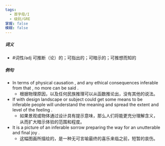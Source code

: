 ```yaml
---
tags:
  - 首字母/I
  - 级别/GRE
掌握: false
模糊: false
---
```

##### 词义
- #词性/adj  可推断（论）的；可指出的；可暗示的；可推想而知的
##### 例句
- In terms of physical causation , and any ethical consequences inferable from that , no more can be said .
	- 根据物理原因，以及任何民族推理可以从函数推论出，没有其他的说法。
- If with design landscape or subject could get some means to be inferable people will understand the meaning and spread the extent and level of the feeling .
	- 如果景观或物体通过设计具有提示意味，那么人们将能更充分理解含义，从而扩大暗示体验的范围和程度。
- It is a picture of an inferable sorrow preparing the way for an unutterable and final joy .
	- 这幅图画所描绘的，是一种无可言喻最终的喜乐来临之前，短暂的哀伤。
